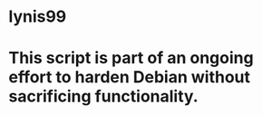 # lynis99
# This script is part of an ongoing effort to harden Debian without sacrificing functionality.
# 
